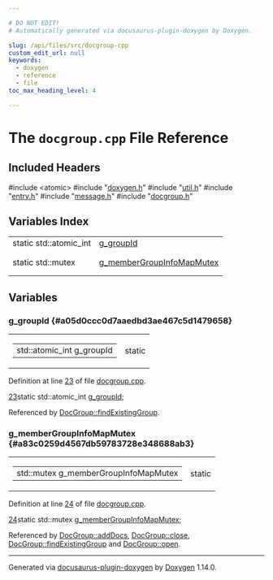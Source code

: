 ```yaml
---

# DO NOT EDIT!
# Automatically generated via docusaurus-plugin-doxygen by Doxygen.

slug: /api/files/src/docgroup-cpp
custom_edit_url: null
keywords:
  - doxygen
  - reference
  - file
toc_max_heading_level: 4

---
```


<div class="doxyPage">

# The `docgroup.cpp` File Reference



## Included Headers

<div class="doxyIncludesList">#include &lt;atomic&gt;
#include "<a href="/web-doxygen/docs/api/files/src/doxygen-h">doxygen.h</a>"
#include "<a href="/web-doxygen/docs/api/files/src/util-h">util.h</a>"
#include "<a href="/web-doxygen/docs/api/files/src/entry-h">entry.h</a>"
#include "<a href="/web-doxygen/docs/api/files/src/message-h">message.h</a>"
#include "<a href="/web-doxygen/docs/api/files/src/docgroup-h">docgroup.h</a>"
</div>

## Variables Index

<table class="doxyMembersIndex">

<tr class="doxyMemberIndexItem">
<td class="doxyMemberIndexItemType" align="left" valign="top">static std::atomic_int</td>
<td class="doxyMemberIndexItemName" align="left" valign="top"><a href="#a05d0ccc0d7aaedbd3ae467c5d1479658">g_groupId</a></td>
</tr>
<tr class="doxyMemberIndexDescription">
<td class="doxyMemberIndexDescriptionLeft"></td>
<td class="doxyMemberIndexDescriptionRight">
</td>
</tr>
<tr class="doxyMemberIndexSeparator">
<td class="doxyMemberIndexSeparator" colspan="2"></td>
</tr>

<tr class="doxyMemberIndexItem">
<td class="doxyMemberIndexItemType" align="left" valign="top">static std::mutex</td>
<td class="doxyMemberIndexItemName" align="left" valign="top"><a href="#a83c0259d4567db59783728e348688ab3">g_memberGroupInfoMapMutex</a></td>
</tr>
<tr class="doxyMemberIndexDescription">
<td class="doxyMemberIndexDescriptionLeft"></td>
<td class="doxyMemberIndexDescriptionRight">
</td>
</tr>
<tr class="doxyMemberIndexSeparator">
<td class="doxyMemberIndexSeparator" colspan="2"></td>
</tr>

</table>


<div class="doxySectionDef">

## Variables

### g&#95;groupId {#a05d0ccc0d7aaedbd3ae467c5d1479658}

<div class="doxyMemberItem">
<div class="doxyMemberProto">
<table class="doxyMemberLabels">
<tr class="doxyMemberLabels">
<td class="doxyMemberLabelsLeft">
<table class="doxyMemberName">
<tr>
<td class="doxyMemberName">std::atomic_int g_groupId</td>
</tr>
</table>
</td>
<td class="doxyMemberLabelsRight">
<span class="doxyMemberLabels">
<span class="doxyMemberLabel static">static</span>
</span>
</td>
</tr>
</table>
</div>
<div class="doxyMemberDoc">


<p>Definition at line <a href="#l00023">23</a> of file <a href="/web-doxygen/docs/api/files/src/docgroup-cpp">docgroup.cpp</a>.</p>

<div class="doxyProgramListing">

<div class="doxyCodeLine"><span class="doxyLineNumber"><a href="#a05d0ccc0d7aaedbd3ae467c5d1479658">23</a></span><span class="doxyLineContent"><span class="doxyHighlightKeyword">static</span><span class="doxyHighlight"> std::atomic_int <a href="#a05d0ccc0d7aaedbd3ae467c5d1479658">g_groupId</a>;</span></span></div>

</div>


Referenced by <a href="/web-doxygen/docs/api/classes/docgroup/#a75ac79ba2e9fa9b9feeaadf6f8567931">DocGroup::findExistingGroup</a>.
</div>
</div>

### g&#95;memberGroupInfoMapMutex {#a83c0259d4567db59783728e348688ab3}

<div class="doxyMemberItem">
<div class="doxyMemberProto">
<table class="doxyMemberLabels">
<tr class="doxyMemberLabels">
<td class="doxyMemberLabelsLeft">
<table class="doxyMemberName">
<tr>
<td class="doxyMemberName">std::mutex g_memberGroupInfoMapMutex</td>
</tr>
</table>
</td>
<td class="doxyMemberLabelsRight">
<span class="doxyMemberLabels">
<span class="doxyMemberLabel static">static</span>
</span>
</td>
</tr>
</table>
</div>
<div class="doxyMemberDoc">


<p>Definition at line <a href="#l00024">24</a> of file <a href="/web-doxygen/docs/api/files/src/docgroup-cpp">docgroup.cpp</a>.</p>

<div class="doxyProgramListing">

<div class="doxyCodeLine"><span class="doxyLineNumber"><a href="#a83c0259d4567db59783728e348688ab3">24</a></span><span class="doxyLineContent"><span class="doxyHighlightKeyword">static</span><span class="doxyHighlight"> std::mutex <a href="#a83c0259d4567db59783728e348688ab3">g_memberGroupInfoMapMutex</a>;</span></span></div>

</div>


Referenced by <a href="/web-doxygen/docs/api/classes/docgroup/#a9b79815ce3108572e1405da479f34e3d">DocGroup::addDocs</a>, <a href="/web-doxygen/docs/api/classes/docgroup/#a7610569d96adb6bd19ed159a5f53a26c">DocGroup::close</a>, <a href="/web-doxygen/docs/api/classes/docgroup/#a75ac79ba2e9fa9b9feeaadf6f8567931">DocGroup::findExistingGroup</a> and <a href="/web-doxygen/docs/api/classes/docgroup/#a9cb5ab2169da2f5bf14816e9c10e8290">DocGroup::open</a>.
</div>
</div>

</div>

<hr/>

<p class="doxyGeneratedBy">Generated via <a href="https://github.com/xpack/docusaurus-plugin-doxygen">docusaurus-plugin-doxygen</a> by <a href="https://www.doxygen.nl">Doxygen</a> 1.14.0.</p>

</div>
